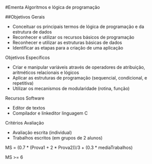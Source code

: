 #Ementa Algoritmos e lógica de programação

##Objetivos Gerais

* Conceituar os principais termos de lógica de programação e da estrutura de dados
* Reconhecer e utilizar os recursos básicos de programação
* Reconhecer e utilizar as estruturas básicas de dados
* Identificar as etapas para a criação de uma aplicação


Objetivos Específicos

* Criar e manipular variáveis através de operadores de atribuição, aritméticos relacionais e lógicos
* Aplicar as estruturas de programação (sequencial, condicional, e repetitiva)
* Utilizar os mecanismos de modularidade (rotina, função)


Recursos Software

* Editor de textos
* Compilador e linkeditor linguagem C

Critérios Avaliação

* Avaliação escrita (individual)
* Trabalhos escritos (em grupos de 2 alunos)

MS = (0.7 * (Prova1 + 2 * Prova2))/3 + (0.3 * mediaTrabalhos)

MS >= 6
















